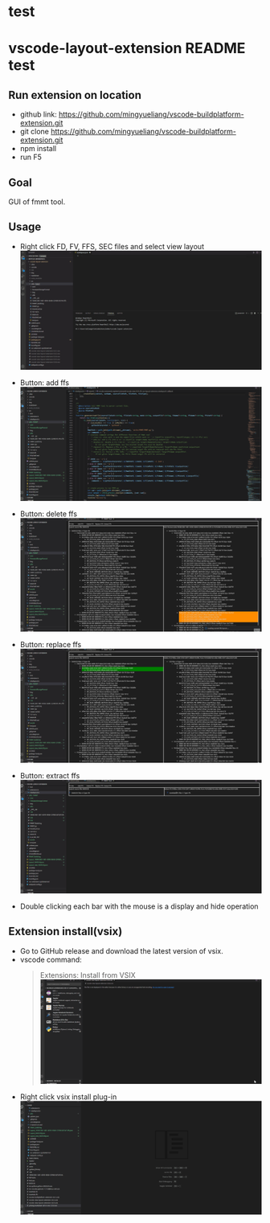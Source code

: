 # test
# vscode-layout-extension README test

## Run extension on location
- github link: https://github.com/mingyueliang/vscode-buildplatform-extension.git
- git clone https://github.com/mingyueliang/vscode-buildplatform-extension.git
- npm install
- run F5

## Goal
GUI of fmmt tool.

## Usage
* Right click FD, FV, FFS, SEC files and select view layout
![view](https://github.com/mingyueliang/vscode-layout-extension/blob/main/markdown/view-layout.gif)
* Button: add ffs
![view](https://github.com/mingyueliang/vscode-layout-extension/blob/main/markdown/add-ffs.gif)
* Button: delete ffs
![view](https://github.com/mingyueliang/vscode-layout-extension/blob/main/markdown/delete-ffs.gif)
* Button: replace ffs
![view](https://github.com/mingyueliang/vscode-layout-extension/blob/main/markdown/replace-ffs.gif)
* Button: extract ffs
![view](https://github.com/mingyueliang/vscode-layout-extension/blob/main/markdown/extract-ffs.gif)

* Double clicking each bar with the mouse is a display and hide operation

## Extension install(vsix)

* Go to GitHub release and download the latest version of vsix.
* vscode command:
  > Extensions: Install from VSIX
![view](https://github.com/mingyueliang/vscode-layout-extension/blob/main/markdown/install-1.gif)
* Right click vsix install plug-in
![view](https://github.com/mingyueliang/vscode-layout-extension/blob/main/markdown/install.gif)
